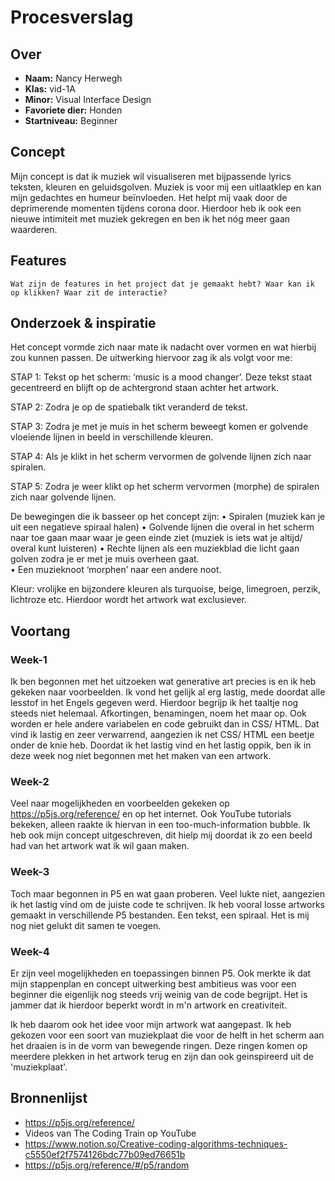 
# Procesverslag

## Over
* **Naam:** Nancy Herwegh
* **Klas:** vid-1A
* **Minor:** Visual Interface Design
* **Favoriete dier:** Honden
* **Startniveau:** Beginner

## Concept
Mijn concept is dat ik muziek wil visualiseren met bijpassende lyrics teksten, kleuren en geluidsgolven. Muziek is voor mij een uitlaatklep en kan mijn gedachtes en humeur beïnvloeden. Het helpt mij vaak door de deprimerende momenten tijdens corona door. Hierdoor heb ik ook een nieuwe intimiteit met muziek gekregen en ben ik het nóg meer gaan waarderen. 

## Features

`Wat zijn de features in het project dat je gemaakt hebt? Waar kan ik op klikken? Waar zit de interactie?`

## Onderzoek & inspiratie
Het concept vormde zich naar mate ik nadacht over vormen en wat hierbij zou kunnen passen. De uitwerking hiervoor zag ik als volgt voor me:

STAP 1:
Tekst op het scherm: ‘music is a mood changer’. Deze tekst staat gecentreerd en blijft op de achtergrond staan achter het artwork.

STAP 2:
Zodra je op de spatiebalk tikt veranderd de tekst.

STAP 3:
Zodra je met je muis in het scherm beweegt komen er golvende vloeiende lijnen in beeld in verschillende kleuren.

STAP 4:
Als je klikt in het scherm vervormen de golvende lijnen zich naar spiralen.

STAP 5:
Zodra je weer klikt op het scherm vervormen (morphe) de spiralen zich naar golvende lijnen.


De bewegingen die ik basseer op het concept zijn:
•	Spiralen (muziek kan je uit een negatieve spiraal halen)
•	Golvende lijnen die overal in het scherm naar toe gaan maar waar je geen einde ziet (muziek is iets wat je altijd/ overal kunt luisteren)
•	Rechte lijnen als een muziekblad die licht gaan golven zodra je er met je muis overheen gaat.  
•	Een muzieknoot ‘morphen’ naar een andere noot.

Kleur: vrolijke en bijzondere kleuren als turquoise, beige, limegroen, perzik, lichtroze etc. Hierdoor wordt het artwork wat exclusiever. 

## Voortang

### Week-1
Ik ben begonnen met het uitzoeken wat generative art precies is en ik heb gekeken naar voorbeelden. Ik vond het gelijk al erg lastig, mede doordat alle lesstof in het Engels gegeven werd. Hierdoor begrijp ik het taaltje nog steeds niet helemaal. Afkortingen, benamingen, noem het maar op. Ook worden er hele andere variabelen en code gebruikt dan in CSS/ HTML. Dat vind ik lastig en zeer verwarrend, aangezien ik net CSS/ HTML een beetje onder de knie heb. Doordat ik het lastig vind en het lastig oppik, ben ik in deze week nog niet begonnen met het maken van een artwork. 

### Week-2
Veel naar mogelijkheden en voorbeelden gekeken op https://p5js.org/reference/ en op het internet. Ook YouTube tutorials bekeken, alleen raakte ik hiervan in een too-much-information bubble. Ik heb ook mijn concept uitgeschreven, dit hielp mij doordat ik zo een beeld had van het artwork wat ik wil gaan maken.

### Week-3
Toch maar begonnen in P5 en wat gaan proberen. Veel lukte niet, aangezien ik het lastig vind om de juiste code te schrijven. Ik heb vooral losse artworks gemaakt in verschillende P5 bestanden. Een tekst, een spiraal. Het is mij nog niet gelukt dit samen te voegen. 

### Week-4
Er zijn veel mogelijkheden en toepassingen binnen P5. Ook merkte ik dat mijn stappenplan en concept uitwerking best ambitieus was voor een beginner die eigenlijk nog steeds vrij weinig van de code begrijpt. Het is jammer dat ik hierdoor beperkt wordt in m'n artwork en creativiteit. 

Ik heb daarom ook het idee voor mijn artwork wat aangepast. Ik heb gekozen voor een soort van muziekplaat die voor de helft in het scherm aan het draaien is in de vorm van bewegende ringen. Deze ringen komen op meerdere plekken in het artwork terug en zijn dan ook geinspireerd uit de 'muziekplaat'.


## Bronnenlijst

* https://p5js.org/reference/ 
* Videos van The Coding Train op YouTube
* https://www.notion.so/Creative-coding-algorithms-techniques-c5550ef2f7574126bdc77b09ed76651b
* https://p5js.org/reference/#/p5/random
